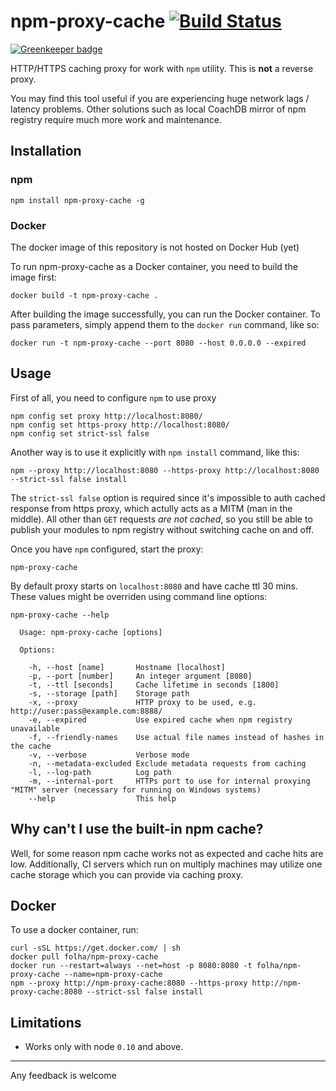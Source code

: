 
npm-proxy-cache  [![Build Status](https://travis-ci.org/runk/npm-proxy-cache.svg?branch=master)](https://travis-ci.org/runk/npm-proxy-cache)
========

[![Greenkeeper badge](https://badges.greenkeeper.io/runk/npm-proxy-cache.svg)](https://greenkeeper.io/)

HTTP/HTTPS caching proxy for work with `npm` utility. This is **not** a reverse proxy.

You may find this tool useful if you are experiencing huge network lags / latency
problems. Other solutions such as local CoachDB mirror of npm registry require much
more work and maintenance.


## Installation

### npm
    npm install npm-proxy-cache -g

### Docker
The docker image of this repository is not hosted on Docker Hub (yet)

To run npm-proxy-cache as a Docker container, you need to build the image first:

```shell
docker build -t npm-proxy-cache .
```

After building the image successfully, you can run the Docker container. To pass parameters, simply append them to the `docker run` command, like so:

```shell
docker run -t npm-proxy-cache --port 8080 --host 0.0.0.0 --expired
```


## Usage

First of all, you need to configure `npm` to use proxy

```shell
npm config set proxy http://localhost:8080/
npm config set https-proxy http://localhost:8080/
npm config set strict-ssl false
```

Another way is to use it explicitly with `npm install` command, like this:

```shell
npm --proxy http://localhost:8080 --https-proxy http://localhost:8080 --strict-ssl false install
```

The `strict-ssl false` option is required since it's impossible to auth cached response
from https proxy, which actully acts as a MITM (man in the middle). All other than `GET`
requests *are not cached*, so you still be able to publish your modules to npm registry without
switching cache on and off.

Once you have `npm` configured, start the proxy:

```shell
npm-proxy-cache
```

By default proxy starts on `localhost:8080` and have cache ttl 30 mins. These values might be
overriden using command line options:

```text
npm-proxy-cache --help

  Usage: npm-proxy-cache [options]

  Options:

    -h, --host [name]       Hostname [localhost]
    -p, --port [number]     An integer argument [8080]
    -t, --ttl [seconds]     Cache lifetime in seconds [1800]
    -s, --storage [path]    Storage path
    -x, --proxy             HTTP proxy to be used, e.g. http://user:pass@example.com:8888/
    -e, --expired           Use expired cache when npm registry unavailable
    -f, --friendly-names    Use actual file names instead of hashes in the cache
    -v, --verbose           Verbose mode
    -n, --metadata-excluded Exclude metadata requests from caching
    -l, --log-path          Log path
    -m, --internal-port     HTTPs port to use for internal proxying "MITM" server (necessary for running on Windows systems)
    --help                  This help
```

## Why can't I use the built-in npm cache?

Well, for some reason npm cache works not as expected and cache hits are low. Additionally,
CI servers which run on multiply machines may utilize one cache storage which you can provide
via caching proxy.

## Docker

To use a docker container, run:

```shell
curl -sSL https://get.docker.com/ | sh
docker pull folha/npm-proxy-cache
docker run --restart=always --net=host -p 8080:8080 -t folha/npm-proxy-cache --name=npm-proxy-cache
npm --proxy http://npm-proxy-cache:8080 --https-proxy http://npm-proxy-cache:8080 --strict-ssl false install
```

## Limitations

 - Works only with node `0.10` and above.


----

Any feedback is welcome
